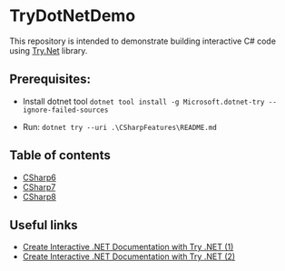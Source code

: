 ﻿# TryDotNetDemo

This repository is intended to demonstrate building interactive C# code using [Try.Net](https://github.com/dotnet/try) library.

## Prerequisites:

* Install dotnet tool `dotnet tool install -g Microsoft.dotnet-try --ignore-failed-sources`

* Run: `dotnet try --uri .\CSharpFeatures\README.md`

## Table of contents

* [CSharp6](./Docs/CSHARP6.md)
* [CSharp7](./Docs/CSHARP7.md)
* [CSharp8](./Docs/CSHARP8.md)

## Useful links

* [Create Interactive .NET Documentation with Try .NET (1)](https://devblogs.microsoft.com/dotnet/creating-interactive-net-documentation/)
* [Create Interactive .NET Documentation with Try .NET (2)](https://devblogs.microsoft.com/dotnet/create-interactive-documentation-with-the-new-try-net-template/)

